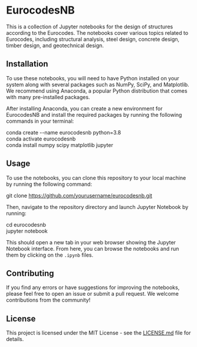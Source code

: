 # EurocodesNB

This is a collection of Jupyter notebooks for the design of structures according to the Eurocodes. The notebooks cover various topics related to Eurocodes, including structural analysis, steel design, concrete design, timber design, and geotechnical design.

## Installation

To use these notebooks, you will need to have Python installed on your system along with several packages such as NumPy, SciPy, and Matplotlib. We recommend using Anaconda, a popular Python distribution that comes with many pre-installed packages.

After installing Anaconda, you can create a new environment for EurocodesNB and install the required packages by running the following commands in your terminal:

conda create --name eurocodesnb python=3.8\
conda activate eurocodesnb\
conda install numpy scipy matplotlib jupyter


## Usage

To use the notebooks, you can clone this repository to your local machine by running the following command:

git clone https://github.com/yourusername/eurocodesnb.git


Then, navigate to the repository directory and launch Jupyter Notebook by running:

cd eurocodesnb \
jupyter notebook


This should open a new tab in your web browser showing the Jupyter Notebook interface. From here, you can browse the notebooks and run them by clicking on the `.ipynb` files.

## Contributing

If you find any errors or have suggestions for improving the notebooks, please feel free to open an issue or submit a pull request. We welcome contributions from the community!

## License

This project is licensed under the MIT License - see the [LICENSE.md](LICENSE.md) file for details.
